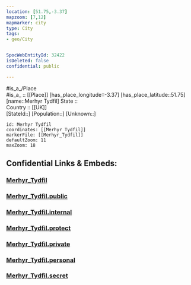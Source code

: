 ```yaml
---
location: [51.75,-3.37] 
mapzoom: [7,12] 
mapmarker: city 
type: City
tags:
- geo/City


SpocWebEntityId: 32422
isDeleted: false
confidential: public

---
```

#is_a_/Place  
#is_a_ :: [[Place]] 
[has_place_longitude::-3.37] 
[has_place_latitude::51.75] 
[name::Merhyr Tydfil] 
State ::  
Country :: [[UK]]  
[StateId::] 
[Population::] 
[Unknown::] 


```leaflet
id: Merhyr Tydfil
coordinates: [[Merhyr_Tydfil]] 
markerFile: [[Merhyr_Tydfil]] 
defaultZoom: 11 
maxZoom: 18
```


## Confidential Links & Embeds: 

### [Merhyr_Tydfil](/_Standards/Earth/Continent/Europe/Europe~North/UK/Wales/counties~Wales/Merthyr_Tydfil/cities~Merthyr_Tydfil/Merhyr_Tydfil.md) 

### [Merhyr_Tydfil.public](/_public/Earth/Continent/Europe/Europe~North/UK/Wales/counties~Wales/Merthyr_Tydfil/cities~Merthyr_Tydfil/Merhyr_Tydfil.public.md) 

### [Merhyr_Tydfil.internal](/_internal/Earth/Continent/Europe/Europe~North/UK/Wales/counties~Wales/Merthyr_Tydfil/cities~Merthyr_Tydfil/Merhyr_Tydfil.internal.md) 

### [Merhyr_Tydfil.protect](/_protect/Earth/Continent/Europe/Europe~North/UK/Wales/counties~Wales/Merthyr_Tydfil/cities~Merthyr_Tydfil/Merhyr_Tydfil.protect.md) 

### [Merhyr_Tydfil.private](/_private/Earth/Continent/Europe/Europe~North/UK/Wales/counties~Wales/Merthyr_Tydfil/cities~Merthyr_Tydfil/Merhyr_Tydfil.private.md) 

### [Merhyr_Tydfil.personal](/_personal/Earth/Continent/Europe/Europe~North/UK/Wales/counties~Wales/Merthyr_Tydfil/cities~Merthyr_Tydfil/Merhyr_Tydfil.personal.md) 

### [Merhyr_Tydfil.secret](/_secret/Earth/Continent/Europe/Europe~North/UK/Wales/counties~Wales/Merthyr_Tydfil/cities~Merthyr_Tydfil/Merhyr_Tydfil.secret.md)

